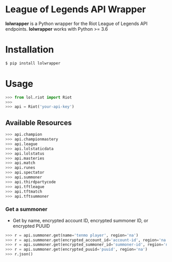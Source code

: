 # League of Legends API Wrapper

**lolwrapper** is a Python wrapper for the Riot League of Legends API endpoints.
**lolwrapper** works with Python >= 3.6

# Installation

```bash
$ pip install lolwrapper
```

# Usage

```python
>>> from lol.riot import Riot
>>> 
>>> api = Riot('your-api-key')
```

## Available Resources

```python
>>> api.champion
>>> api.championmastery
>>> api.league
>>> api.lolstaticdata
>>> api.lolstatus
>>> api.masteries
>>> api.match
>>> api.runes
>>> api.spectator
>>> api.summoner
>>> api.thirdpartycode
>>> api.tftleague
>>> api.tftmatch
>>> api.tftsummoner
```

### Get a summoner

* Get by name, encrypted account ID, encrypted summoner ID, or encrypted PUUID
```python
>>> r = api.summoner.get(name='tenmo player', region='na')
>>> r = api.summoner.get(encrypted_account_id='account-id', region='na')
>>> r = api.summoner.get(encrypted_summoner_id='summoner-id', region='na')
>>> r = api.summoner.get(encrypted_puuid='puuid', region='na')
>>> r.json()
```

